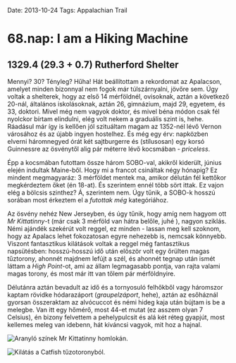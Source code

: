 Date: 2013-10-24
Tags: Appalachian Trail

# 68.nap: I am a Hiking Machine

## 1329.4 (29.3 + 0.7) Rutherford Shelter

Mennyi? 30? Tényleg? Hűha! Hát beállítottam a rekordomat az Apalacson, amelyet minden bizonnyal nem fogok már túlszárnyalni, jövőre sem. Úgy voltak a shelterek, hogy az első 14 mérföldnél, ovisoknak, aztán a következő 20-nál, általános iskolásoknak, aztán 26, gimnázium, majd 29, egyetem, és 33, doktori. Mivel még nem vagyok doktor, és mivel béna módon csak fél nyolckor bírtam elindulni, elég volt nekem a graduális szint is, hehe. Ráadásul már így is kellően jól szituáltam magam az 1352-nél lévő Vernon városához és az újabb ingyen hostelhez. És még egy érv: napközben elverni háromnegyed órát két sajtburgerre és (stílusosan) egy korsó Guinnessre az ösvénytől alig pár méterre lévő kocsmában - *priceless*.

Épp a kocsmában futottam össze három SOBO-val, akikről kiderült, június elején indultak Maine-ből. Hogy mi a francot csináltak négy hónapig? Ez mindent megmagyaráz: 3 mérföldet mentek ma, amikor délután fél kettőkor megkérdeztem őket (én 18-at). És szerintem ennél több sört ittak. Ez vajon elég a bölcsis szinthez? Á, szerintem nem. Úgy tűnik, a SOBO-k hosszú sorában most érkeztem el a *futottak még* kategóriához.

Az ösvény nehéz New Jerseyben, és úgy tűnik, hogy amíg nem hagyom ott *Mr Kittatinny*-t (már csak 3 mérföld van hátra belőle, juhé ), nagyon sziklás. Némi ajándék szekérút volt reggel, ez minden - lassan meg kell szoknom, hogy az Apalacs lehet fokozatosan egyre nehezebb is, nemcsak könnyebb. Viszont fantasztikus kilátások voltak a reggel még fantasztikus napsütésben: hosszú-hosszú idő után először volt egy őrülten magas tűztorony, ahonnét majdnem lefújt a szél, és ahonnét tegnap után ismét láttam a *High Point*-ot, ami az állam legmagasabb pontja, van rajta valami magas torony, és most már itt van tőlem pár mérföldnyire.

Délutánra aztán bevadult az idő és a tornyosuló felhőkből vagy háromszor kaptam rövidke hódarazáport (*graupelzáport*, hehe), aztán az esőháznál gyorsan összeraktam az alvócuccot és némi hideg kaja után bújtam is be a melegbe. Van itt egy hőmérő, most 44-et mutat (ez asszem olyan 7 Celsius), én bizony felvettem a pehelypulcsit és alá két réteg gyapjút, most kellemes meleg van idebenn, hát kíváncsi vagyok, mit hoz a hajnal.

![Aranyló színek Mr Kittatinny homlokán.](https://lh3.googleusercontent.com/-bWrWusm1zGI/UoU6U2jrBgI/AAAAAAAAIgM/OpNL7q-O6BQ/s1024-Ic42/20131024_075256.jpg)

![Kilátás a Catfish tűzotoronyból.](https://lh3.googleusercontent.com/-IXBh2XZ9AiY/UoU6VTwOlQI/AAAAAAAAIhM/aJUy0irKvNI/s1024-Ic42/20131024_081731_p.jpg)